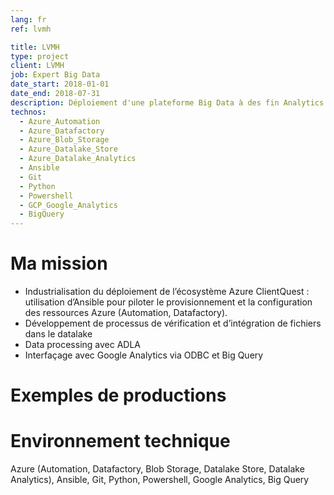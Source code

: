 ```yaml
---
lang: fr
ref: lvmh

title: LVMH
type: project
client: LVMH
job: Expert Big Data 
date_start: 2018-01-01
date_end: 2018-07-31
description: Déploiement d'une plateforme Big Data à des fin Analytics
technos:
  - Azure_Automation
  - Azure_Datafactory
  - Azure_Blob_Storage
  - Azure_Datalake_Store
  - Azure_Datalake_Analytics
  - Ansible
  - Git
  - Python
  - Powershell
  - GCP_Google_Analytics
  - BigQuery
---
```

# Ma mission
- Industrialisation du déploiement de l’écosystème Azure ClientQuest : utilisation d’Ansible pour piloter le provisionnement et la configuration des ressources Azure (Automation, Datafactory).
- Développement de processus de vérification et d’intégration de fichiers dans le datalake
- Data processing avec ADLA
- Interfaçage avec Google Analytics via ODBC et Big Query

# Exemples de productions

# Environnement technique
Azure (Automation, Datafactory, Blob Storage, Datalake Store, Datalake Analytics), Ansible, Git, Python, Powershell, Google Analytics, Big Query